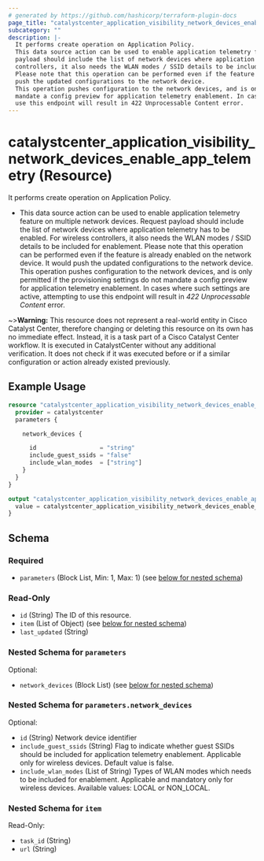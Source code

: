 ```yaml
---
# generated by https://github.com/hashicorp/terraform-plugin-docs
page_title: "catalystcenter_application_visibility_network_devices_enable_app_telemetry Resource - terraform-provider-catalystcenter"
subcategory: ""
description: |-
  It performs create operation on Application Policy.
  This data source action can be used to enable application telemetry feature on multiple network devices. Request
  payload should include the list of network devices where application telemetry has to be enabled. For wireless
  controllers, it also needs the WLAN modes / SSID details to be included for enablement.
  Please note that this operation can be performed even if the feature is already enabled on the network device. It would
  push the updated configurations to the network device.
  This operation pushes configuration to the network devices, and is only permitted if the provisioning settings do not
  mandate a config preview for application telemetry enablement. In cases where such settings are active, attempting to
  use this endpoint will result in 422 Unprocessable Content error.
---
```


# catalystcenter_application_visibility_network_devices_enable_app_telemetry (Resource)

It performs create operation on Application Policy.

- This data source action can be used to enable application telemetry feature on multiple network devices. Request
payload should include the list of network devices where application telemetry has to be enabled. For wireless
controllers, it also needs the WLAN modes / SSID details to be included for enablement.
Please note that this operation can be performed even if the feature is already enabled on the network device. It would
push the updated configurations to the network device.
This operation pushes configuration to the network devices, and is only permitted if the provisioning settings do not
mandate a config preview for application telemetry enablement. In cases where such settings are active, attempting to
use this endpoint will result in *422 Unprocessable Content* error.

~>**Warning:**
This resource does not represent a real-world entity in Cisco Catalyst Center, therefore changing or deleting this resource on its own has no immediate effect.
Instead, it is a task part of a Cisco Catalyst Center workflow. It is executed in CatalystCenter without any additional verification. It does not check if it was executed before or if a similar configuration or action already existed previously.

## Example Usage

```terraform
resource "catalystcenter_application_visibility_network_devices_enable_app_telemetry" "example" {
  provider = catalystcenter
  parameters {

    network_devices {

      id                  = "string"
      include_guest_ssids = "false"
      include_wlan_modes  = ["string"]
    }
  }
}

output "catalystcenter_application_visibility_network_devices_enable_app_telemetry_example" {
  value = catalystcenter_application_visibility_network_devices_enable_app_telemetry.example
}
```

<!-- schema generated by tfplugindocs -->
## Schema

### Required

- `parameters` (Block List, Min: 1, Max: 1) (see [below for nested schema](#nestedblock--parameters))

### Read-Only

- `id` (String) The ID of this resource.
- `item` (List of Object) (see [below for nested schema](#nestedatt--item))
- `last_updated` (String)

<a id="nestedblock--parameters"></a>
### Nested Schema for `parameters`

Optional:

- `network_devices` (Block List) (see [below for nested schema](#nestedblock--parameters--network_devices))

<a id="nestedblock--parameters--network_devices"></a>
### Nested Schema for `parameters.network_devices`

Optional:

- `id` (String) Network device identifier
- `include_guest_ssids` (String) Flag to indicate whether guest SSIDs should be included for application telemetry enablement. Applicable only for wireless devices. Default value is false.
- `include_wlan_modes` (List of String) Types of WLAN modes which needs to be included for enablement. Applicable and mandatory only for wireless devices. Available values: LOCAL or NON_LOCAL.



<a id="nestedatt--item"></a>
### Nested Schema for `item`

Read-Only:

- `task_id` (String)
- `url` (String)
